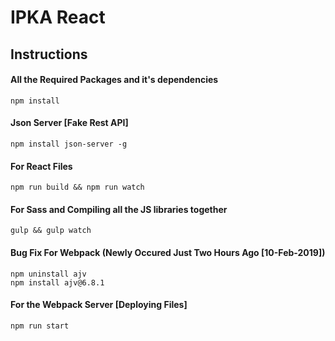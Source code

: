 # IPKA React

## Instructions ##

#### All the Required Packages and it's dependencies ####
    npm install

#### Json Server [Fake Rest API] ####
    npm install json-server -g

#### For React Files ####
    npm run build && npm run watch

#### For Sass and Compiling all the JS libraries together ####
    gulp && gulp watch

#### Bug Fix For Webpack (Newly Occured Just Two Hours Ago [10-Feb-2019]) ####
    npm uninstall ajv
    npm install ajv@6.8.1

#### For the Webpack Server [Deploying Files] ####
    npm run start